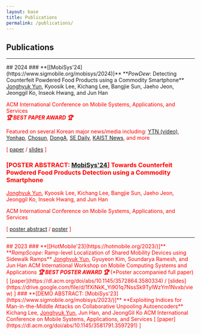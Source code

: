 ```yaml
---
layout: base
title: Publications
permalink: /publications/
---
```

## Publications 

<!-- Add Line -->
<hr> 
## 2024
<!-- ..................................................................................................................................... -->
### **[[MobiSys'24](https://www.sigmobile.org/mobisys/2024)]** **<i>PowDew</i>: Detecting Counterfeit Powdered Food Products using a Commodity Smartphone**   
<u>Jonghyuk Yun</u>, Kyoosik Lee, Kichang Lee, Bangjie Sun, Jaeho Jeon, Jeonggil Ko, Inseok Hwang, and Jun Han <span style="color: red;">

ACM International Conference on Mobile Systems, Applications, and Services  
<span style="color: red;"><strong><em>🏆 BEST PAPER AWARD 🏆</em></strong></span> 

<span style="color: red;">Featured on several Korean major news/media including: [YTN (video)](https://www.youtube.com/watch?v=YSUQKdiXhOE&ab_channel=YTN), [Yonhap](https://www.yna.co.kr/view/AKR20240802037500063), [Chosun](https://www.chosun.com/economy/science/2024/08/02/Q5YWOUU4M5HLORQOOU4VEAWPIE/), [DongA](https://m.dongascience.com/news.php?idx=66807), [SE Daily](https://www.sedaily.com/NewsView/2DCUYKINTT), [KAIST News](https://researchnews.kaist.ac.kr/researchnews/html/news/?mode=V&mng_no=38770&skey=prof&sval=%ED%95%9C%EC%A4%80&list_s_date=&list_e_date=&GotoPage=1), and more</strong></span>

[ [paper](https://dl.acm.org/doi/10.1145/3643832.3661877) / [slides](https://drive.google.com/file/d/1NO5tmbwEX3GliSWQcCYWLwNuodsS2zev/view?usp=drive_link) ] 
<!-- ..................................................................................................................................... -->
<!-- ..................................................................................................................................... -->
### **[POSTER ABSTRACT: [MobiSys'24](https://www.sigmobile.org/mobisys/2024/)]** **Towards Counterfeit Powdered Food Products Detection using a Commodity Smartphone**  
<u>Jonghyuk Yun</u>, Kyoosik Lee, Kichang Lee, Bangjie Sun, Jaeho Jeon, Jeonggil Ko, Inseok Hwang, and Jun Han 

ACM International Conference on Mobile Systems, Applications, and Services  

[ [poster abstract](https://dl.acm.org/doi/10.1145/3643832.3661398) / [poster](https://drive.google.com/file/d/1cLGrmBnHlZuLBoTdw-8_T-Ua4KT8szAu/view?usp=sharing) ] 
<!-- ..................................................................................................................................... -->
<!-- Add Line -->
<hr> 
## 2023
<!-- ..................................................................................................................................... -->
### **[[HotMobile'23](https://hotmobile.org/2023/)]** **<i>RampScope</i>: Ramp-level Localization of Shared Mobility Devices using Sidewalk Ramps**  
<u>Jonghyuk Yun</u>, Gyuyeon Kim, Soundarya Ramesh, and Jun Han  
ACM International Workshop on Mobile Computing Systems and Applications  
<span style="color: red;"><strong><em>🏆 BEST POSTER AWARD 🏆</em></strong></span> (*Poster accompanied full paper)  
[ [paper](https://dl.acm.org/doi/abs/10.1145/3572864.3580334) / [slides](https://drive.google.com/file/d/1fXiNkK_Yi901q7NssSk9TylWzYm1Nvxb/view) ] 
<!-- ..................................................................................................................................... -->
<!-- ..................................................................................................................................... -->
### **[DEMO ABSTRACT: [MobiSys'23](https://www.sigmobile.org/mobisys/2023/)]** **Exploiting Indices for Man-in-the-Middle Attacks on Collaborative Unpooling Autoencoders**  
Kichang Lee, <u>Jonghyuk Yun</u>, Jun Han, and JeongGil Ko  
ACM International Conference on Mobile Systems, Applications, and Services  
[ [paper](https://dl.acm.org/doi/abs/10.1145/3581791.3597291) ]
<!-- ..................................................................................................................................... -->
